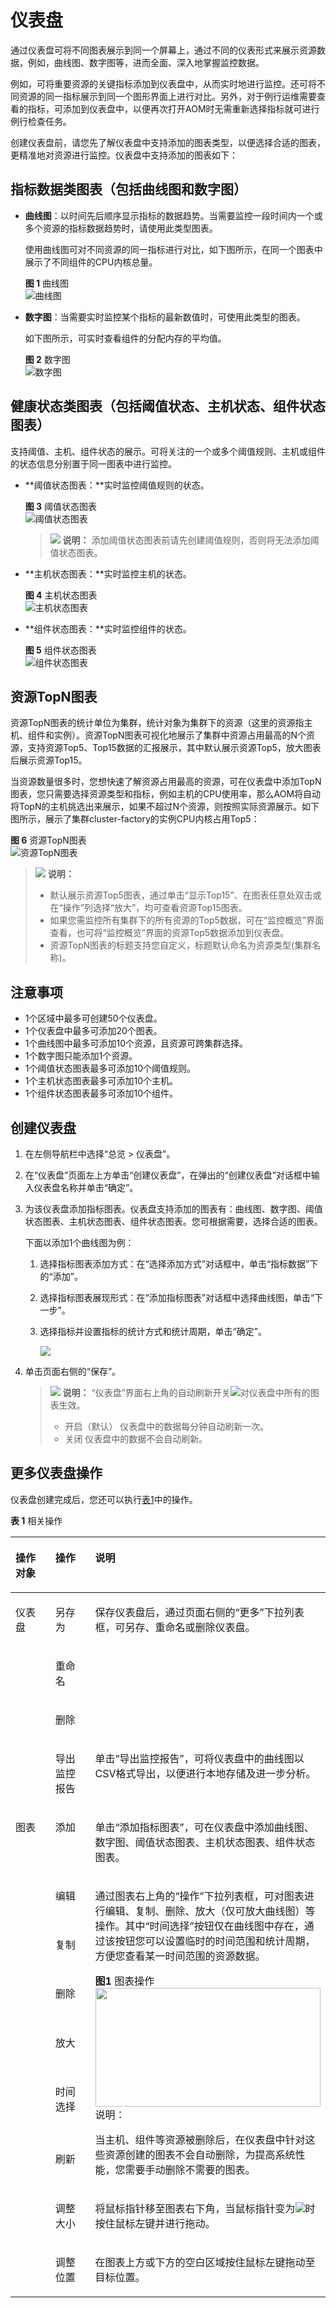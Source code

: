 # 仪表盘<a name="aom_02_0003"></a>

通过仪表盘可将不同图表展示到同一个屏幕上，通过不同的仪表形式来展示资源数据，例如，曲线图、数字图等，进而全面、深入地掌握监控数据。

例如，可将重要资源的关键指标添加到仪表盘中，从而实时地进行监控。还可将不同资源的同一指标展示到同一个图形界面上进行对比。另外，对于例行运维需要查看的指标，可添加到仪表盘中，以便再次打开AOM时无需重新选择指标就可进行例行检查任务。

创建仪表盘前，请您先了解仪表盘中支持添加的图表类型，以便选择合适的图表，更精准地对资源进行监控。仪表盘中支持添加的图表如下：

## 指标数据类图表（包括曲线图和数字图）<a name="section781281957"></a>

-   **曲线图**：以时间先后顺序显示指标的数据趋势。当需要监控一段时间内一个或多个资源的指标数据趋势时，请使用此类型图表。

    使用曲线图可对不同资源的同一指标进行对比，如下图所示，在同一个图表中展示了不同组件的CPU内核总量。

    **图 1**  曲线图<a name="fig17179183711385"></a>  
    ![](figures/曲线图.png "曲线图")

-   **数字图**：当需要实时监控某个指标的最新数值时，可使用此类型的图表。

    如下图所示，可实时查看组件的分配内存的平均值。

    **图 2**  数字图<a name="fig7824105518429"></a>  
    ![](figures/数字图.png "数字图")


## 健康状态类图表（包括阈值状态、主机状态、组件状态图表）<a name="section96911261268"></a>

支持阈值、主机、组件状态的展示。可将关注的一个或多个阈值规则、主机或组件的状态信息分别置于同一图表中进行监控。

-   **阈值状态图表：**实时监控阈值规则的状态。

    **图 3**  阈值状态图表<a name="fig050562984820"></a>  
    ![](figures/阈值状态图表.png "阈值状态图表")

    >![](public_sys-resources/icon-note.gif) **说明：** 
    >添加阈值状态图表前请先创建阈值规则，否则将无法添加阈值状态图表。

-   **主机状态图表：**实时监控主机的状态。

    **图 4**  主机状态图表<a name="fig1726403117460"></a>  
    ![](figures/主机状态图表.png "主机状态图表")

-   **组件状态图表：**实时监控组件的状态。

    **图 5**  组件状态图表<a name="fig196715241479"></a>  
    ![](figures/组件状态图表.png "组件状态图表")


## 资源TopN图表<a name="section159068718713"></a>

资源TopN图表的统计单位为集群，统计对象为集群下的资源（这里的资源指主机、组件和实例）。资源TopN图表可视化地展示了集群中资源占用最高的N个资源，支持资源Top5、Top15数据的汇报展示，其中默认展示资源Top5，放大图表后展示资源Top15。

当资源数量很多时，您想快速了解资源占用最高的资源，可在仪表盘中添加TopN图表，您只需要选择资源类型和指标，例如主机的CPU使用率，那么AOM将自动将TopN的主机挑选出来展示，如果不超过N个资源，则按照实际资源展示。如下图所示，展示了集群cluster-factory的实例CPU内核占用Top5：

**图 6**  资源TopN图表<a name="fig15361648133712"></a>  
![](figures/资源TopN图表.png "资源TopN图表")

>![](public_sys-resources/icon-note.gif) **说明：** 
>-   默认展示资源Top5图表，通过单击“显示Top15”、在图表任意处双击或在“操作”列选择“放大”，均可查看资源Top15图表。
>-   如果您需监控所有集群下的所有资源的Top5数据，可在“监控概览”界面查看，也可将“监控概览”界面的资源Top5数据添加到仪表盘。
>-   资源TopN图表的标题支持您自定义，标题默认命名为资源类型\(集群名称\)。

## 注意事项<a name="section154943611552"></a>

-   1个区域中最多可创建50个仪表盘。
-   1个仪表盘中最多可添加20个图表。
-   1个曲线图中最多可添加10个资源，且资源可跨集群选择。
-   1个数字图只能添加1个资源。
-   1个阈值状态图表最多可添加10个阈值规则。
-   1个主机状态图表最多可添加10个主机。
-   1个组件状态图表最多可添加10个组件。

## 创建仪表盘<a name="section15293679"></a>

1.  在左侧导航栏中选择“总览 \> 仪表盘”。
2.  在“仪表盘”页面左上方单击“创建仪表盘”，在弹出的“创建仪表盘”对话框中输入仪表盘名称并单击“确定”。
3.  为该仪表盘添加指标图表。仪表盘支持添加的图表有：曲线图、数字图、阈值状态图表、主机状态图表、组件状态图表。您可根据需要，选择合适的图表。

    下面以添加1个曲线图为例：

    1.  选择指标图表添加方式：在“选择添加方式”对话框中，单击“指标数据”下的“添加”。
    2.  选择指标图表展现形式：在“添加指标图表”对话框中选择曲线图，单击“下一步”。
    3.  选择指标并设置指标的统计方式和统计周期，单击“确定”。

        ![](figures/zh-cn_image_0263893646.png)

4.  单击页面右侧的“保存”。

    >![](public_sys-resources/icon-note.gif) **说明：** 
    >“仪表盘”界面右上角的自动刷新开关![](figures/icon-open.png)对仪表盘中所有的图表生效。
    >-   开启（默认）
    >    仪表盘中的数据每分钟自动刷新一次。
    >-   关闭
    >    仪表盘中的数据不会自动刷新。


## 更多仪表盘操作<a name="section3425384"></a>

仪表盘创建完成后，您还可以执行[表1](#table16941192520152)中的操作。

**表 1**  相关操作

<a name="table16941192520152"></a>
<table><thead align="left"><tr id="row6826364"><th class="cellrowborder" valign="top" width="15%" id="mcps1.2.4.1.1"><p id="p16064575"><a name="p16064575"></a><a name="p16064575"></a>操作对象</p>
</th>
<th class="cellrowborder" valign="top" width="15%" id="mcps1.2.4.1.2"><p id="p26162236"><a name="p26162236"></a><a name="p26162236"></a>操作</p>
</th>
<th class="cellrowborder" valign="top" width="70%" id="mcps1.2.4.1.3"><p id="p38766361"><a name="p38766361"></a><a name="p38766361"></a>说明</p>
</th>
</tr>
</thead>
<tbody><tr id="row53067518"><td class="cellrowborder" rowspan="4" valign="top" width="15%" headers="mcps1.2.4.1.1 "><p id="p3501716"><a name="p3501716"></a><a name="p3501716"></a>仪表盘</p>
</td>
<td class="cellrowborder" valign="top" width="15%" headers="mcps1.2.4.1.2 "><p id="p15203586"><a name="p15203586"></a><a name="p15203586"></a>另存为</p>
</td>
<td class="cellrowborder" rowspan="3" valign="top" width="70%" headers="mcps1.2.4.1.3 "><p id="p23530993"><a name="p23530993"></a><a name="p23530993"></a>保存仪表盘后，通过页面右侧的“更多”下拉列表框，可另存、重命名或删除仪表盘。</p>
</td>
</tr>
<tr id="row41334227"><td class="cellrowborder" valign="top" headers="mcps1.2.4.1.1 "><p id="p59738106"><a name="p59738106"></a><a name="p59738106"></a>重命名</p>
</td>
</tr>
<tr id="row772049"><td class="cellrowborder" valign="top" headers="mcps1.2.4.1.1 "><p id="p62536018"><a name="p62536018"></a><a name="p62536018"></a>删除</p>
</td>
</tr>
<tr id="row25953254"><td class="cellrowborder" valign="top" headers="mcps1.2.4.1.1 "><p id="p21838843"><a name="p21838843"></a><a name="p21838843"></a>导出监控报告</p>
</td>
<td class="cellrowborder" valign="top" headers="mcps1.2.4.1.2 "><p id="p1620317261116"><a name="p1620317261116"></a><a name="p1620317261116"></a>单击“导出监控报告”，可将仪表盘中的曲线图以CSV格式导出，以便进行本地存储及进一步分析。</p>
</td>
</tr>
<tr id="row15716008"><td class="cellrowborder" rowspan="9" valign="top" width="15%" headers="mcps1.2.4.1.1 "><p id="p65037115"><a name="p65037115"></a><a name="p65037115"></a>图表</p>
</td>
<td class="cellrowborder" valign="top" width="15%" headers="mcps1.2.4.1.2 "><p id="p33514934"><a name="p33514934"></a><a name="p33514934"></a>添加</p>
</td>
<td class="cellrowborder" valign="top" width="70%" headers="mcps1.2.4.1.3 "><p id="p30355138"><a name="p30355138"></a><a name="p30355138"></a>单击“添加指标图表”，可在仪表盘中添加曲线图、数字图、阈值状态图表、主机状态图表、组件状态图表。</p>
</td>
</tr>
<tr id="row4760790"><td class="cellrowborder" valign="top" headers="mcps1.2.4.1.1 "><p id="p50079677"><a name="p50079677"></a><a name="p50079677"></a>编辑</p>
</td>
<td class="cellrowborder" rowspan="6" valign="top" headers="mcps1.2.4.1.2 "><p id="p29922057"><a name="p29922057"></a><a name="p29922057"></a>通过图表右上角的“操作”下拉列表框，可对图表进行编辑、复制、删除、放大（仅可放大曲线图）等操作。其中“时间选择”按钮仅在曲线图中存在，通过该按钮您可以设置临时的时间范围和统计周期，方便您查看某一时间范围的资源数据。</p>
<div class="fignone" id="fig1775954214562"><a name="fig1775954214562"></a><a name="fig1775954214562"></a><span class="figcap"><b>图1 </b>图表操作</span><br><a name="image1225742414564"></a><a name="image1225742414564"></a><span><img id="image1225742414564" src="figures/图表操作.png" width="360.43" height="189.93876300000002"></span></div>
<div class="note" id="note1737050191419"><a name="note1737050191419"></a><a name="note1737050191419"></a><span class="notetitle"> 说明： </span><div class="notebody"><p id="p0737205012141"><a name="p0737205012141"></a><a name="p0737205012141"></a>当主机、组件等资源被删除后，在仪表盘中针对这些资源创建的图表不会自动删除，为提高系统性能，您需要手动删除不需要的图表。</p>
</div></div>
</td>
</tr>
<tr id="row25194735"><td class="cellrowborder" valign="top" headers="mcps1.2.4.1.1 "><p id="p27507673"><a name="p27507673"></a><a name="p27507673"></a>复制</p>
</td>
</tr>
<tr id="row46242468"><td class="cellrowborder" valign="top" headers="mcps1.2.4.1.1 "><p id="p54652419"><a name="p54652419"></a><a name="p54652419"></a>删除</p>
</td>
</tr>
<tr id="row22109730"><td class="cellrowborder" valign="top" headers="mcps1.2.4.1.1 "><p id="p46057681"><a name="p46057681"></a><a name="p46057681"></a>放大</p>
</td>
</tr>
<tr id="row10239610191216"><td class="cellrowborder" valign="top" headers="mcps1.2.4.1.1 "><p id="p230611814451"><a name="p230611814451"></a><a name="p230611814451"></a>时间选择</p>
</td>
</tr>
<tr id="row11865948"><td class="cellrowborder" valign="top" headers="mcps1.2.4.1.1 "><p id="p21617701"><a name="p21617701"></a><a name="p21617701"></a>刷新</p>
</td>
</tr>
<tr id="row60341581"><td class="cellrowborder" valign="top" headers="mcps1.2.4.1.1 "><p id="p55829865"><a name="p55829865"></a><a name="p55829865"></a>调整大小</p>
</td>
<td class="cellrowborder" valign="top" headers="mcps1.2.4.1.2 "><p id="p25925242"><a name="p25925242"></a><a name="p25925242"></a>将鼠标指针移至图表右下角，当鼠标指针变为<a name="image164211206176"></a><a name="image164211206176"></a><span><img id="image164211206176" src="figures/icon-move.png"></span>时按住鼠标左键并进行拖动。</p>
</td>
</tr>
<tr id="row19569896"><td class="cellrowborder" valign="top" headers="mcps1.2.4.1.1 "><p id="p41657754"><a name="p41657754"></a><a name="p41657754"></a>调整位置</p>
</td>
<td class="cellrowborder" valign="top" headers="mcps1.2.4.1.2 "><p id="p18834937"><a name="p18834937"></a><a name="p18834937"></a>在图表上方或下方的空白区域按住鼠标左键拖动至目标位置。</p>
</td>
</tr>
</tbody>
</table>

